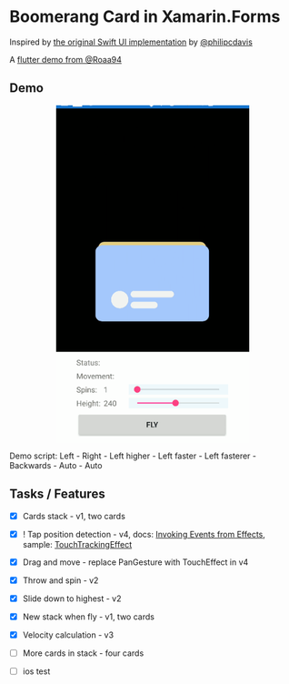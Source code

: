 # Boomerang Card in Xamarin.Forms

Inspired by [the original Swift UI implementation](https://twitter.com/philipcdavis/status/1534192823792128000) by [@philipcdavis](https://twitter.com/philipcdavis)  

A [flutter demo from @Roaa94](https://github.com/Roaa94/flutter_cool_card_swiper)



## Demo


<p align="center">
	<img align="center" src=".\demo\v4.gif" width="340" />
</p>


Demo script: Left - Right - Left higher - Left faster - Left fasterer - Backwards - Auto - Auto




## Tasks / Features

- [x]   Cards stack - v1, two cards
- [x]   ! Tap position detection - v4, docs: [Invoking Events from Effects](https://docs.microsoft.com/en-gb/xamarin/xamarin-forms/app-fundamentals/effects/touch-tracking), sample: [TouchTrackingEffect](https://github.com/xamarin/xamarin-forms-samples/tree/e9792d200f56ef0260849b5ee16ed0b1c4de9352/Effects/TouchTrackingEffect)
- [x]   Drag and move - replace PanGesture with TouchEffect in v4
- [x]   Throw and spin - v2
- [x]   Slide down to highest - v2
- [x]   New stack when fly - v1, two cards
- [x]   Velocity calculation - v3
- [ ]   More cards in stack - four cards
- [ ]   ios test

